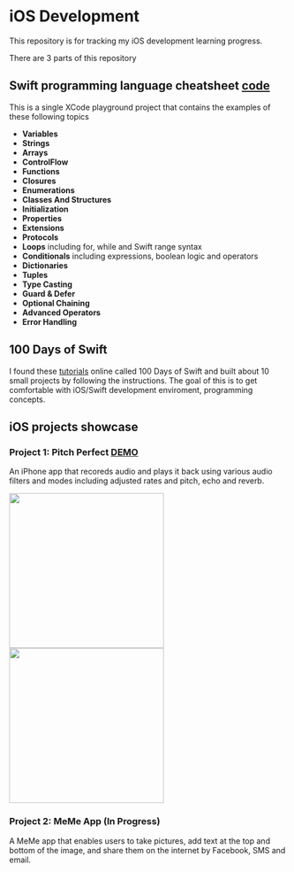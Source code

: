# iOS Development 

This repository is for tracking my iOS development learning progress.

There are 3 parts of this repository
## Swift programming language cheatsheet [code](https://github.com/SophiaBelkin/swift_development/blob/master/swift_cheatsheet/CheatSheet.playground/Contents.swift)
This is a single XCode playground project that contains the examples of these following topics
- **Variables**
- **Strings**
- **Arrays**
- **ControlFlow**
- **Functions**
- **Closures**
- **Enumerations**
- **Classes And Structures**
- **Initialization**
- **Properties** 
- **Extensions**
- **Protocols**
- **Loops**  including for, while and Swift range syntax
- **Conditionals**  including expressions, boolean logic and operators
- **Dictionaries**
- **Tuples**
- **Type Casting**
- **Guard & Defer**
- **Optional Chaining**
- **Advanced Operators**
- **Error Handling**



## 100 Days of Swift 
I found these [tutorials](https://samvlu.com/tutorials.html) online called 100 Days of Swift and built about 10 small projects by following the instructions. The goal of this is to get comfortable with iOS/Swift development enviroment, programming concepts. 



## iOS projects showcase

### Project 1: Pitch Perfect [DEMO](https://www.youtube.com/watch?v=5PvcLHK71XI)

An iPhone app that recoreds audio and plays it back using various audio filters and modes including adjusted rates and pitch, echo and reverb.

 <img src="https://github.com/SophiaBelkin/swift_development/blob/master/projects/PitchPerfect/IMG_3147.png" width="280">
 <img src="https://github.com/SophiaBelkin/swift_development/blob/master/projects/PitchPerfect/IMG_3146.png" width="280">


### Project 2: MeMe App (In Progress)

A MeMe app that enables users to take pictures, add text at the top and bottom of the image, and share them on the internet by Facebook, SMS and email. 
